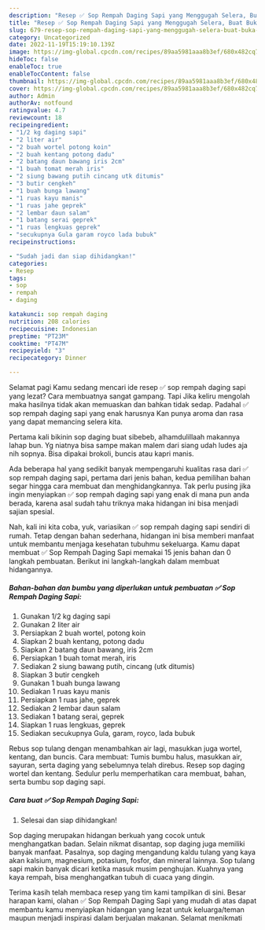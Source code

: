 ```yaml
---
description: "Resep ✅ Sop Rempah Daging Sapi yang Menggugah Selera, Buat Buka Puasa Bisa Manjain Lidah"
title: "Resep ✅ Sop Rempah Daging Sapi yang Menggugah Selera, Buat Buka Puasa Bisa Manjain Lidah"
slug: 679-resep-sop-rempah-daging-sapi-yang-menggugah-selera-buat-buka-puasa-bisa-manjain-lidah
category: Uncategorized
date: 2022-11-19T15:19:10.139Z
image: https://img-global.cpcdn.com/recipes/89aa5981aaa8b3ef/680x482cq70/sop-rempah-daging-sapi-foto-resep-utama.jpg
hideToc: false
enableToc: true
enableTocContent: false
thumbnail: https://img-global.cpcdn.com/recipes/89aa5981aaa8b3ef/680x482cq70/sop-rempah-daging-sapi-foto-resep-utama.jpg
cover: https://img-global.cpcdn.com/recipes/89aa5981aaa8b3ef/680x482cq70/sop-rempah-daging-sapi-foto-resep-utama.jpg
author: Admin
authorAv: notfound
ratingvalue: 4.7
reviewcount: 18
recipeingredient:
- "1/2 kg daging sapi"
- "2 liter air"
- "2 buah wortel potong koin"
- "2 buah kentang potong dadu"
- "2 batang daun bawang iris 2cm"
- "1 buah tomat merah iris"
- "2 siung bawang putih cincang utk ditumis"
- "3 butir cengkeh"
- "1 buah bunga lawang"
- "1 ruas kayu manis"
- "1 ruas jahe geprek"
- "2 lembar daun salam"
- "1 batang serai geprek"
- "1 ruas lengkuas geprek"
- "secukupnya Gula garam royco lada bubuk"
recipeinstructions:

- "Sudah jadi dan siap dihidangkan!"
categories:
- Resep
tags:
- sop
- rempah
- daging

katakunci: sop rempah daging 
nutrition: 208 calories
recipecuisine: Indonesian
preptime: "PT23M"
cooktime: "PT47M"
recipeyield: "3"
recipecategory: Dinner

---
```



Selamat pagi Kamu sedang mencari ide resep ✅ sop rempah daging sapi yang lezat? Cara membuatnya sangat gampang. Tapi Jika keliru mengolah maka hasilnya tidak akan memuaskan dan bahkan tidak sedap. Padahal ✅ sop rempah daging sapi yang enak harusnya Kan punya aroma dan rasa yang dapat memancing selera kita.


Pertama kali bikinin sop daging buat sibebeb, alhamdulillaah makannya lahap bun. Yg niatnya bisa sampe makan malem dari siang udah ludes aja nih sopnya. Bisa dipakai brokoli, buncis atau kapri manis.

Ada beberapa hal yang sedikit banyak mempengaruhi kualitas rasa dari ✅ sop rempah daging sapi, pertama dari jenis bahan, kedua pemilihan bahan segar hingga cara membuat dan menghidangkannya. Tak perlu pusing jika ingin menyiapkan ✅ sop rempah daging sapi yang enak di mana pun anda berada, karena asal sudah tahu triknya maka hidangan ini bisa menjadi sajian spesial.


Nah, kali ini kita coba, yuk, variasikan ✅ sop rempah daging sapi sendiri di rumah. Tetap dengan bahan sederhana, hidangan ini bisa memberi manfaat untuk membantu menjaga kesehatan tubuhmu sekeluarga. Kamu dapat membuat ✅ Sop Rempah Daging Sapi memakai 15 jenis bahan dan 0 langkah pembuatan. Berikut ini langkah-langkah dalam membuat hidangannya.

<!--inarticleads1-->

##### Bahan-bahan dan bumbu yang diperlukan untuk pembuatan ✅ Sop Rempah Daging Sapi:

1. Gunakan 1/2 kg daging sapi
1. Gunakan 2 liter air
1. Persiapkan 2 buah wortel, potong koin
1. Siapkan 2 buah kentang, potong dadu
1. Siapkan 2 batang daun bawang, iris 2cm
1. Persiapkan 1 buah tomat merah, iris
1. Sediakan 2 siung bawang putih, cincang (utk ditumis)
1. Siapkan 3 butir cengkeh
1. Gunakan 1 buah bunga lawang
1. Sediakan 1 ruas kayu manis
1. Persiapkan 1 ruas jahe, geprek
1. Sediakan 2 lembar daun salam
1. Sediakan 1 batang serai, geprek
1. Siapkan 1 ruas lengkuas, geprek
1. Sediakan secukupnya Gula, garam, royco, lada bubuk


Rebus sop tulang dengan menambahkan air lagi, masukkan juga wortel, kentang, dan buncis. Cara membuat: Tumis bumbu halus, masukkan air, sayuran, serta daging yang sebelumnya telah direbus. Resep sop daging wortel dan kentang. Sedulur perlu memperhatikan cara membuat, bahan, serta bumbu sop daging sapi. 

<!--inarticleads2-->

##### Cara buat ✅ Sop Rempah Daging Sapi:


1. Selesai dan siap dihidangkan!

Sop daging merupakan hidangan berkuah yang cocok untuk menghangatkan badan. Selain nikmat disantap, sop daging juga memiliki banyak manfaat. Pasalnya, sop daging mengandung kaldu tulang yang kaya akan kalsium, magnesium, potasium, fosfor, dan mineral lainnya. Sop tulang sapi makin banyak dicari ketika masuk musim penghujan. Kuahnya yang kaya rempah, bisa menghangatkan tubuh di cuaca yang dingin. 

Terima kasih telah membaca resep yang tim kami tampilkan di sini. Besar harapan kami, olahan ✅ Sop Rempah Daging Sapi yang mudah di atas dapat membantu kamu menyiapkan hidangan yang lezat untuk keluarga/teman maupun menjadi inspirasi dalam berjualan makanan. Selamat menikmati
